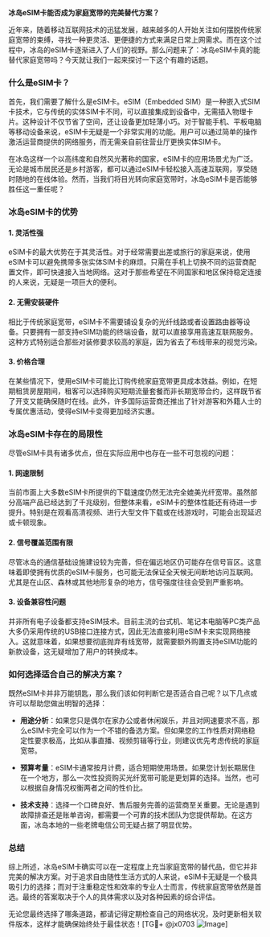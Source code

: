 **冰岛eSIM卡能否成为家庭宽带的完美替代方案？**

近年来，随着移动互联网技术的迅猛发展，越来越多的人开始关注如何摆脱传统家庭宽带的束缚，寻找一种更灵活、更便捷的方式来满足日常上网需求。而在这个过程中，冰岛的eSIM卡逐渐进入了人们的视野。那么问题来了：冰岛eSIM卡真的能替代家庭宽带吗？今天就让我们一起来探讨一下这个有趣的话题。

### 什么是eSIM卡？

首先，我们需要了解什么是eSIM卡。eSIM（Embedded SIM）是一种嵌入式SIM卡技术，它与传统的实体SIM卡不同，可以直接集成到设备中，无需插入物理卡片。这种设计不仅节省了空间，还让设备更加轻薄小巧。对于智能手机、平板电脑等移动设备来说，eSIM卡无疑是一个非常实用的功能。用户可以通过简单的操作激活运营商提供的网络服务，而无需亲自前往营业厅更换实体SIM卡。

在冰岛这样一个以高纬度和自然风光著称的国家，eSIM卡的应用场景尤为广泛。无论是城市居民还是乡村游客，都可以通过eSIM卡轻松接入高速互联网，享受随时随地的在线体验。然而，当我们将目光转向家庭宽带时，冰岛eSIM卡是否能够胜任这一重任呢？

### 冰岛eSIM卡的优势

#### 1. **灵活性强**
   eSIM卡的最大优势在于其灵活性。对于经常需要出差或旅行的家庭来说，使用eSIM卡可以避免携带多张实体SIM卡的麻烦。只需在手机上切换不同的运营商配置文件，即可快速接入当地网络。这对于那些希望在不同国家和地区保持稳定连接的人来说，无疑是一项巨大的便利。

#### 2. **无需安装硬件**
   相比于传统家庭宽带，eSIM卡不需要铺设复杂的光纤线路或者设置路由器等设备。只要拥有一部支持eSIM功能的终端设备，就可以直接享用高速互联网服务。这种方式特别适合那些对装修要求较高的家庭，因为省去了布线带来的视觉污染。

#### 3. **价格合理**
   在某些情况下，使用eSIM卡可能比订购传统家庭宽带更具成本效益。例如，在短期租赁房屋期间，租客可以选择购买短期流量套餐而非长期宽带合约，这样既节省了开支又能确保随时在线。此外，许多国际运营商还推出了针对游客和外籍人士的专属优惠活动，使得eSIM卡变得更加经济实惠。

### 冰岛eSIM卡存在的局限性

尽管eSIM卡具有诸多优点，但在实际应用中也存在一些不可忽视的问题：

#### 1. **网速限制**
   当前市面上大多数eSIM卡所提供的下载速度仍然无法完全媲美光纤宽带。虽然部分高端产品已经达到了千兆级别，但整体来看，eSIM卡的整体性能还有待进一步提升。特别是在观看高清视频、进行大型文件下载或在线游戏时，可能会出现延迟或卡顿现象。

#### 2. **信号覆盖范围有限**
   尽管冰岛的通信基础设施建设较为完善，但在偏远地区仍可能存在信号盲区。这意味着即使拥有优质的eSIM卡服务，也可能无法保证全天候无间断地访问互联网。尤其是在山区、森林或其他地形复杂的地方，信号强度往往会受到严重影响。

#### 3. **设备兼容性问题**
   并非所有电子设备都支持eSIM技术。目前主流的台式机、笔记本电脑等PC类产品大多仍采用传统的USB接口连接方式，因此无法直接利用eSIM卡来实现网络接入。这就意味着，如果想要彻底抛弃有线宽带，就需要额外购置支持eSIM功能的新款设备，这无疑增加了用户的转换成本。

### 如何选择适合自己的解决方案？

既然eSIM卡并非万能钥匙，那么我们该如何判断它是否适合自己呢？以下几点或许可以帮助您做出明智的选择：

- **用途分析**：如果您只是偶尔在家办公或者休闲娱乐，并且对网速要求不高，那么eSIM卡完全可以作为一个不错的备选方案。但如果您的工作性质对网络稳定性要求极高，比如从事直播、视频剪辑等行业，则建议优先考虑传统的家庭宽带。
  
- **预算考量**：eSIM卡通常按月计费，适合短期使用场景。如果您计划长期居住在一个地方，那么一次性投资购买光纤宽带可能是更划算的选择。当然，也可以根据自身情况权衡两者之间的性价比。

- **技术支持**：选择一个口碑良好、售后服务完善的运营商至关重要。无论是遇到故障排查还是账单咨询，都需要一个可靠的技术团队为您提供帮助。在这方面，冰岛本地的一些老牌电信公司无疑占据了明显优势。

### 总结

综上所述，冰岛eSIM卡确实可以在一定程度上充当家庭宽带的替代品，但它并非完美的解决方案。对于追求自由随性生活方式的人来说，eSIM卡无疑是一个极具吸引力的选择；而对于注重稳定性和效率的专业人士而言，传统家庭宽带依然是首选。最终的答案取决于个人的具体需求以及对各种因素的综合评估。

无论您最终选择了哪条道路，都请记得定期检查自己的网络状况，及时更新相关软件版本，这样才能确保始终处于最佳状态！[TG💪+ @jx0703 ![Image](https://github.com/user-attachments/assets/dbca1d08-cadb-493c-b0ec-ad6f7a83f270)]